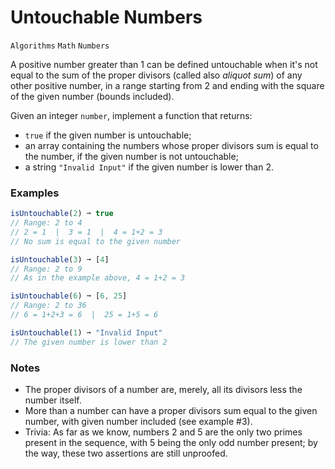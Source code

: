 # Untouchable Numbers

`Algorithms` `Math` `Numbers`

A positive number greater than 1 can be defined untouchable when it's not equal to the sum of the proper divisors (called also _aliquot sum_) of any other positive number, in a range starting from 2 and ending with the square of the given number (bounds included).

Given an integer `number`, implement a function that returns:

- `true` if the given number is untouchable;
- an array containing the numbers whose proper divisors sum is equal to the number, if the given number is not untouchable;
- a string `"Invalid Input"` if the given number is lower than 2.

### Examples

```js
isUntouchable(2) ➞ true
// Range: 2 to 4
// 2 = 1  |  3 = 1  |  4 = 1+2 = 3
// No sum is equal to the given number

isUntouchable(3) ➞ [4]
// Range: 2 to 9
// As in the example above, 4 = 1+2 = 3

isUntouchable(6) ➞ [6, 25]
// Range: 2 to 36
// 6 = 1+2+3 = 6  |  25 = 1+5 = 6

isUntouchable(1) ➞ "Invalid Input"
// The given number is lower than 2
```

### Notes

- The proper divisors of a number are, merely, all its divisors less the number itself.
- More than a number can have a proper divisors sum equal to the given number, with given number included (see example #3).
- Trivia: As far as we know, numbers 2 and 5 are the only two primes present in the sequence, with 5 being the only odd number present; by the way, these two assertions are still unproofed.
